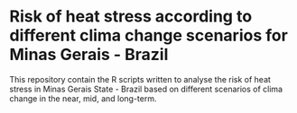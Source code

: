 # Risk of heat stress according to different clima change scenarios for Minas Gerais - Brazil

This repository contain the R scripts written to analyse the risk of heat stress in Minas Gerais State - Brazil based on different scenarios of clima change in the near, mid, and long-term.
